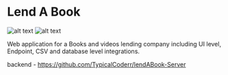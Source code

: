 # Lend A Book

![ alt text ](https://img.shields.io/badge/React-17.0.2-61DAFB?style=for-the-badge&logo=React)
![ alt text ](https://img.shields.io/badge/Redux-7.2.6-764ABC?style=for-the-badge&logo=Redux)

Web application for a Books and videos lending company including UI level, Endpoint, CSV and database level integrations.



backend - https://github.com/TypicalCoderr/lendABook-Server
